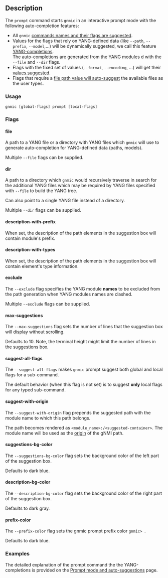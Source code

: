 ## Description
The `prompt` command starts `gnmic` in an interactive prompt mode with the following auto-completion features:

* All `gnmic` [commands names and their flags are suggested](../advanced/prompt_suggestions.md#commands-and-flags-suggestions).
* Values for the flags that rely on YANG-defined data (like `--path`, `--prefix`, `--model`,...) will be dynamically suggested, we call this feature [YANG-completions](../advanced/prompt_suggestions.md#yang-completions).  
The auto-completions are generated from the YANG modules d with the `--file` and `--dir` flags.
* Flags with the fixed set of values (`--format`, `--encoding`, ...) will get their [values suggested](../advanced/prompt_suggestions.md#enumeration-suggestions).
* Flags that require a [file path value will auto-suggest](../advanced/prompt_suggestions.md#file-path-completions) the available files as the user types.


### Usage

`gnmic [global-flags] prompt [local-flags]`

### Flags

#### file
A path to a YANG file or a directory with YANG files which `gnmic` will use to generate auto-completion for YANG-defined data (paths, models).

Multiple `--file` flags can be supplied.

#### dir
A path to a directory which `gnmic` would recursively traverse in search for the additional YANG files which may be required by YANG files specified with `--file` to build the YANG tree.

Can also point to a single YANG file instead of a directory.

Multiple `--dir` flags can be supplied.

#### description-with-prefix
When set, the description of the path elements in the suggestion box will contain module's prefix.

#### description-with-types
When set, the description of the path elements in the suggestion box will contain element's type information.

#### exclude
The `--exclude` flag specifies the YANG module __names__ to be excluded from the path generation when YANG modules names are clashed.

Multiple `--exclude` flags can be supplied.

#### max-suggestions
The `--max-suggestions` flag sets the number of lines that the suggestion box will display without scrolling.

Defaults to 10. Note, the terminal height might limit the number of lines in the suggestions box. 

#### suggest-all-flags
The `--suggest-all-flags` makes `gnmic` prompt suggest both global and local flags for a sub-command.

The default behavior (when this flag is not set) is to suggest __only__ local flags for any typed sub-command.

#### suggest-with-origin
The `--suggest-with-origin` flag prepends the suggested path with the module name to which this path belongs.

The path becomes rendered as `<module_name>:/<suggested-container>`. The module name will be used as the [origin](https://github.com/openconfig/reference/blob/master/rpc/gnmi/gnmi-specification.md#222-paths) of the gNMI path.

#### suggestions-bg-color
The `--suggestions-bg-color` flag sets the background color of the left part of the suggestion box.

Defaults to dark blue.

#### description-bg-color
The `--description-bg-color` flag sets the background color of the right part of the suggestion box.

Defaults to dark gray.

#### prefix-color
The `--prefix-color` flag sets the gnmic prompt prefix color `gnmic> `.

Defaults to dark blue.

### Examples
The detailed explanation of the prompt command the the YANG-completions is provided on the [Prompt mode and auto-suggestions](../advanced/prompt_suggestions.md) page.

